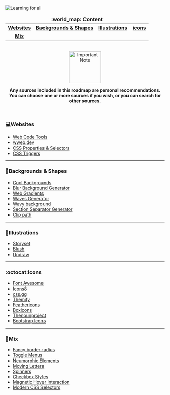 ![Learning for all](https://i.imgur.com/NYL5Bvr.png)

<div align="center">
  <table>
    <thead align="center">
      <tr border: none;>
        <td colspan="4"><b>:world_map: Content</b></td>
      </tr>
    </thead>
    <tbody>
      <tr>
        <td align="center">
          <a href="#websites"><b>Websites</b></a>
        </td>
        <td align="center">
          <a href="#backgrounds"><b>Backgrounds & Shapes</b></a>
        </td>
          <td align="center">
       <a href="illustrations"><b>Illustrations</b></a>
        </td>
            <td align="center">
         <a href="#icons"><b>icons</b></a>
        </td>
      </tr>
      <tr>
        <td align="center">
          <a href="#mix"><b>Mix</b></a>
        </td>
      </tr>
    </tbody>
  </table>
  
  <br />
  
  <div>
    <img src="https://badgen.net/badge/Note/%F0%9F%92%A1/orange" alt="Important Note" width="100"/>
    <p>
      <strong>
        Any sources included in this roadmap are personal recommendations. You can choose one or more sources if you wish, or you can search for other sources.
      </strong>
    </p>
  </div>
</div>

<br/>

### :computer:<strong id="websites">Websites</strong>

- [Web Code Tools](https://webcode.tools/)
- [wweb.dev](https://wweb.dev/)
- [CSS Properties & Selectors](https://css-tricks.com/almanac/)
- [CSS Triggers](https://csstriggers.com/)

---

### :sunrise:<strong id="backgrounds">Backgrounds & Shapes</strong>

- [Cool Backgrounds](https://coolbackgrounds.io/)
- [Blur Background Generator](https://wweb.dev/resources/blur-background-css-generator/)
- [Web Gradients](https://webgradients.com/)
- [Waves Generator](https://getwaves.io/)
- [Wavy background](https://blog.devgenius.io/wavy-background-with-css-svg-4910821c2b87)
- [Section Separator Generator](https://wweb.dev/resources/css-separator-generator/)
- [Clip path](https://bennettfeely.com/clippy/)

---

### :dolls:<strong id="illustrations">Illustrations</strong>

- [Storyset](https://storyset.com/)
- [Blush](https://blush.design/)
- [Undraw](https://undraw.co/illustrations)

---

### :octocat:<strong id="icons">Icons</strong>

- [Font Awesome](https://fontawesome.com/icons)
- [Icons8](https://icons8.com/)
- [css.gg](https://css.gg/)
- [Themify](https://themify.me/themify-icons)
- [Feathericons](https://feathericons.com/)
- [Boxicons](https://boxicons.com/)
- [Thenounproject](https://thenounproject.com/icons/)
- [Bootstrap Icons](https://icons.getbootstrap.com/)

---

### :dolls:<strong id="mix">Mix</strong>

- [Fancy border radius](https://9elements.github.io/fancy-border-radius/)
- [Toggle Menus](https://freefrontend.com/css-toggle-menus/)
- [Neumorphic Elements](https://codepen.io/myacode/pen/PoqQQNM)
- [Moving Letters](https://tobiasahlin.com/moving-letters/)
- [Spinners](https://tobiasahlin.com/spinkit/)
- [Checkbox Styles](https://alvarotrigo.com/blog/css-checkbox-styles/)
- [Magnetic Hover Interaction](https://codepen.io/dev_loop/pen/KKdEgdz)
- [Modern CSS Selectors](https://blog.openreplay.com/modern-css-selectors/)

